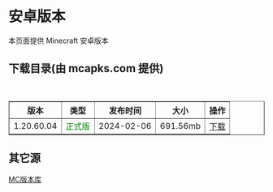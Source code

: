 # 安卓版本
本页面提供 Minecraft 安卓版本

## 下载目录(由 mcapks.com 提供)
<table border="1" width="100%">
  <thead>
    <tr>
      <th>版本</th>
      <th>类型</th>
      <th>发布时间</th>
      <th>大小</th>
      <th>操作</th>
    </tr>
  </thead>
  <tbody>
    <tr>
      <td>1.20.60.04</td>
      <td style="color:green;">正式版</td>
      <td>2024-02-06</td>
      <td>691.56mb</td>
      <td><a href="https://minecraft.sn-m.xyz/bedrock/Android/1.20.60.04.html">下载</a></td>
    </tr>
  </tbody>
</table>

## 其它源
<a href="https://bbk.endyun.ltd/download" target="_blank">MC版本库</a>